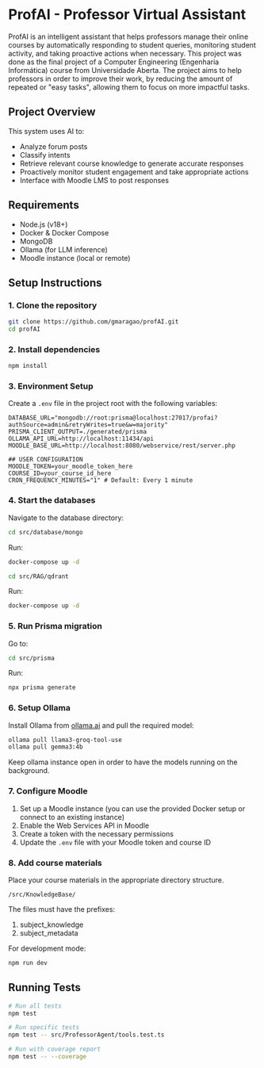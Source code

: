 # ProfAI - Professor Virtual Assistant

ProfAI is an intelligent assistant that helps professors manage their online courses by automatically responding to student queries, monitoring student activity, and taking proactive actions when necessary.
This project was done as the final project of a Computer Engineering (Engenharia Informática) course from Universidade Aberta.
The project aims to help professors in order to improve their work, by reducing the amount of repeated or "easy tasks", allowing them to focus on more impactful tasks.

## Project Overview

This system uses AI to:

- Analyze forum posts
- Classify intents
- Retrieve relevant course knowledge to generate accurate responses
- Proactively monitor student engagement and take appropriate actions
- Interface with Moodle LMS to post responses

## Requirements

- Node.js (v18+)
- Docker & Docker Compose
- MongoDB
- Ollama (for LLM inference)
- Moodle instance (local or remote)

## Setup Instructions

### 1. Clone the repository

```bash
git clone https://github.com/gmaragao/profAI.git
cd profAI
```

### 2. Install dependencies

```bash
npm install
```

### 3. Environment Setup

Create a `.env` file in the project root with the following variables:

```properties
DATABASE_URL="mongodb://root:prisma@localhost:27017/profai?authSource=admin&retryWrites=true&w=majority"
PRISMA_CLIENT_OUTPUT=./generated/prisma
OLLAMA_API_URL=http://localhost:11434/api
MOODLE_BASE_URL=http://localhost:8080/webservice/rest/server.php

## USER CONFIGURATION
MOODLE_TOKEN=your_moodle_token_here
COURSE_ID=your_course_id_here
CRON_FREQUENCY_MINUTES="1" # Default: Every 1 minute
```

### 4. Start the databases

Navigate to the database directory:

```bash
cd src/database/mongo
```

Run:

```bash
docker-compose up -d
```

```bash
cd src/RAG/qdrant
```

Run:

```bash
docker-compose up -d
```

### 5. Run Prisma migration

Go to:

```bash
cd src/prisma
```

Run:

```bash
npx prisma generate
```

### 6. Setup Ollama

Install Ollama from [ollama.ai](https://ollama.ai/) and pull the required model:

```bash
ollama pull llama3-groq-tool-use
ollama pull gemma3:4b
```

Keep ollama instance open in order to have the models running on the background.

### 7. Configure Moodle

1. Set up a Moodle instance (you can use the provided Docker setup or connect to an existing instance)
2. Enable the Web Services API in Moodle
3. Create a token with the necessary permissions
4. Update the `.env` file with your Moodle token and course ID

### 8. Add course materials

Place your course materials in the appropriate directory structure.

```
/src/KnowledgeBase/
```

The files must have the prefixes:

1. subject_knowledge
2. subject_metadata

For development mode:

```bash
npm run dev
```

## Running Tests

```bash
# Run all tests
npm test

# Run specific tests
npm test -- src/ProfessorAgent/tools.test.ts

# Run with coverage report
npm test -- --coverage
```
